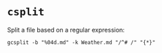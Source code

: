 # `csplit`

Split a file based on a regular expression:

	gcsplit -b "%04d.md" -k Weather.md "/^# /" "{*}"
